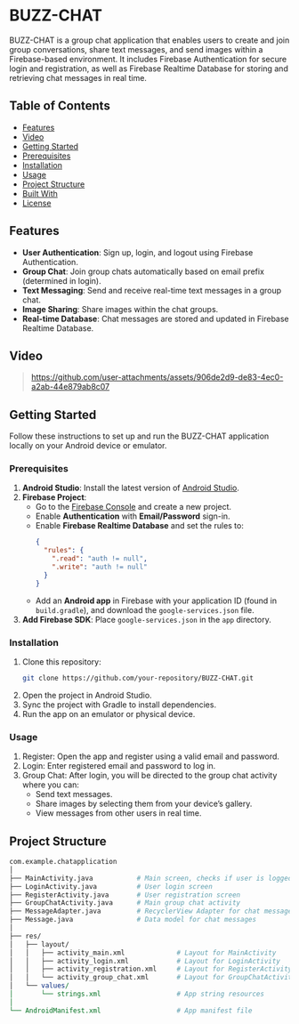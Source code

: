 # BUZZ-CHAT

BUZZ-CHAT is a group chat application that enables users to create and join group conversations, share text messages, and send images within a Firebase-based environment. It includes Firebase Authentication for secure login and registration, as well as Firebase Realtime Database for storing and retrieving chat messages in real time.

## Table of Contents
- [Features](#features)
- [Video](#video)
- [Getting Started](#getting-started)
- [Prerequisites](#prerequisites)
- [Installation](#installation)
- [Usage](#usage)
- [Project Structure](#project-structure)
- [Built With](#built-with)
- [License](#license)

## Features
- **User Authentication**: Sign up, login, and logout using Firebase Authentication.
- **Group Chat**: Join group chats automatically based on email prefix (determined in login).
- **Text Messaging**: Send and receive real-time text messages in a group chat.
- **Image Sharing**: Share images within the chat groups.
- **Real-time Database**: Chat messages are stored and updated in Firebase Realtime Database.

## Video
>https://github.com/user-attachments/assets/906de2d9-de83-4ec0-a2ab-44e879ab8c07



## Getting Started
Follow these instructions to set up and run the BUZZ-CHAT application locally on your Android device or emulator.

### Prerequisites
1. **Android Studio**: Install the latest version of [Android Studio](https://developer.android.com/studio).
2. **Firebase Project**:
   - Go to the [Firebase Console](https://console.firebase.google.com/) and create a new project.
   - Enable **Authentication** with **Email/Password** sign-in.
   - Enable **Firebase Realtime Database** and set the rules to:
     ```json
     {
       "rules": {
         ".read": "auth != null",
         ".write": "auth != null"
       }
     }
     ```
   - Add an **Android app** in Firebase with your application ID (found in `build.gradle`), and download the `google-services.json` file.
3. **Add Firebase SDK**: Place `google-services.json` in the `app` directory.

### Installation
1. Clone this repository:
   ```bash
   git clone https://github.com/your-repository/BUZZ-CHAT.git
2. Open the project in Android Studio.
3. Sync the project with Gradle to install dependencies.
4. Run the app on an emulator or physical device.

### Usage
  1. Register: Open the app and register using a valid email and password.
  2. Login: Enter registered email and password to log in.
  3. Group Chat: After login, you will be directed to the group chat activity where you can:
       - Send text messages.
       - Share images by selecting them from your device’s gallery.
       - View messages from other users in real time.

  ## Project Structure

```perl
com.example.chatapplication
│
├── MainActivity.java           # Main screen, checks if user is logged in
├── LoginActivity.java          # User login screen
├── RegisterActivity.java       # User registration screen
├── GroupChatActivity.java      # Main group chat activity
├── MessageAdapter.java         # RecyclerView Adapter for chat messages
├── Message.java                # Data model for chat messages
│
├── res/
│   ├── layout/
│   │   ├── activity_main.xml             # Layout for MainActivity
│   │   ├── activity_login.xml            # Layout for LoginActivity
│   │   ├── activity_registration.xml     # Layout for RegisterActivity
│   │   └── activity_group_chat.xml       # Layout for GroupChatActivity
│   └── values/
│       └── strings.xml                   # App string resources
│
└── AndroidManifest.xml                   # App manifest file
